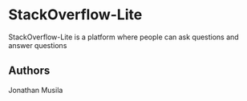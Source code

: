 # StackOverflow-Lite
StackOverflow-Lite is a platform where people can ask questions and answer questions






## Authors
Jonathan Musila
